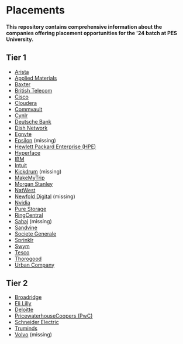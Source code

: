 # Placements

#### This repository contains comprehensive information about the companies offering placement opportunities for the '24 batch at PES University.

## Tier 1

- [Arista](./placements/arista.md)
- [Applied Materials](./placements/applied_materials.md)
- [Baxter](./placements/baxter.md)
- [British Telecom](./placements/british_telecom.md)
- [Cisco](./placements/cisco.md)
- [Cloudera](./placements/cloudera.md)
- [Commvault](./placements/commvault.md)
- [Cynlr](./placements/cynlr.md)
- [Deutsche Bank](./placements/deutsche.md)
- [Dish Network](./placements/dish.md)
- [Egnyte](./placements/egnyte.md)
- [Epsilon](./placements/epsilon.md) (missing)
- [Hewlett Packard Enterprise (HPE)](./placements/hpe.md)
- [Hyperface](./placements/hyperface.md)
- [IBM](./placements/ibm.md)
- [Intuit](./placements/intuit.md)
- [Kickdrum](./placements/kickdrum.md) (missing)
- [MakeMyTrip](./placements/makemytrip.md)
- [Morgan Stanley](./placements/morgan_stanley.md)
- [NatWest](./placements/natwest.md)
- [Newfold Digital](./placements/newfold_digital.md) (missing)
- [Nvidia](./placements/nvidia.md)
- [Pure Storage](./placements/pure_storage.md)
- [RingCentral](./placements/ring_central.md)
- [Sahaj](./placements/sahaj.md) (missing)
- [Sandvine](./placements/sandvine.md)
- [Societe Generale](./placements/societe_generale.md)
- [Sprinklr](./placements/sprinklr.md)
- [Swym](./placements/swym.md)
- [Tesco](./placements/tesco.md)
- [Thorogood](./placements/thorogood.md)
- [Urban Company](./placements/urban_company.md)

## Tier 2

- [Broadridge](./placements/broadridge.md)
- [Eli Lilly](./placements/eli_lilly.md)
- [Deloitte](./placements/deloitte.md)
- [PricewaterhouseCoopers (PwC)](./placements/pwc.md)
- [Schneider Electric](./placements/schneider_electric.md)
- [Truminds](./placements/truminds.md)
- [Volvo](./placements/volvo.md) (missing)
